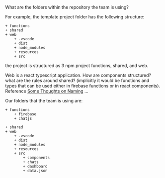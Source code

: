 What are the folders within the repository the team is using?

For example, the template project folder has the following structure:

```
+ functions
+ shared
+ web
    + .vscode
    + dist
    + node_modules
    + resources
    + src
```

the project is structured as 3 npm project functions, shared, and web.

Web is a react typescript application. How are components structured? what are the rules around shared? (implicitly it would be functions and types that can be used either in firebase functions or in react components). Reference [Some Thoughts on Naming](Some-Thoughts-on-Naming.md)
...

Our folders that the team is using are:

```
+ functions
    + firebase
    + chatjs
    
+ shared
+ web
    + .vscode
    + dist
    + node_modules
    + resources
    + src
        + components
        + chats
        + dashboard
        + data.json
```
